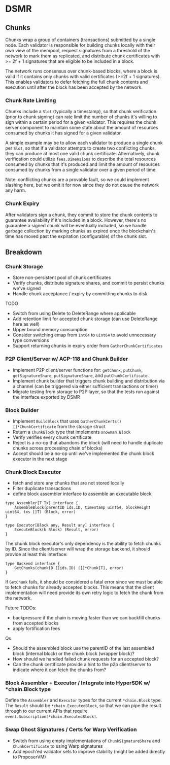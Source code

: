 # DSMR

## Chunks

Chunks wrap a group of containers (transactions) submitted by a single node. Each validator is responsible for building chunks locally with their own view of the mempool, request signatures from a threshold of the network to mark them as replicated, and distribute chunk certificates with >= 2f + 1 signatures that are eligible to be included in a block.

The network runs consensus over chunk-based blocks, where a block is valid if it contains only chunks with valid certificates (>=2f + 1 signatures). This enables validators to defer fetching the full chunk contents and execution until after the block has been accepted by the network.

### Chunk Rate Limiting

Chunks include a `Slot` (typically a timestamp), so that chunk verification (prior to chunk signing) can rate limit the number of chunks it's willing to sign within a certain period for a given validator. This requires the chunk server component to maintain some state about the amount of resources consumed by chunks it has signed for a given validator.

A simple example may be to allow each validator to produce a single chunk per `Slot`, so that if a validator attempts to create two conflicting chunks, they can produce at most one valid chunk certificate. Alternatively, chunk verification could utilize `fees.Dimensions` to describe the total resources consumed by chunks that it's produced and limit the amount of resources consumed by chunks from a single validator over a given period of time.

Note: conflicting chunks are a provable fault, so we could implement slashing here, but we omit it for now since they do not cause the network any harm.

### Chunk Expiry

After validators sign a chunk, they commit to store the chunk contents to guarantee availability if it's included in a block. However, there's no guarantee a signed chunk will be eventually included, so we handle garbage collection by marking chunks as expired once the blockchain's time has moved past the expiration (configurable) of the chunk slot.

## Breakdown

### Chunk Storage

- Store non-persistent pool of chunk certificates
- Verify chunks, distribute signature shares, and commit to persist chunks we've signed
- Handle chunk acceptance / expiry by committing chunks to disk

TODO
- Switch from using Delete to DeleteRange where applicable
- Add retention limit for accepted chunk storage (can use DeleteRange here as well)
- Upper bound memory consumption
- Consider switching emap from `int64` to `uint64` to avoid unnecessary type conversions
- Support returning chunks in expiry order from `GatherChunkCertificates`

### P2P Client/Server w/ ACP-118 and Chunk Builder

- Implement P2P client/server functions for: `getChunk`, `putChunk`, `getSignatureShare`, `putSignatureShare`, and `putChunkCertificate`.
- Implement chunk builder that triggers chunk building and distribution via a channel (can be triggered via either sufficient transactions or timer)
- Migrate testing from storage to P2P layer, so that the tests run against the interface exported by DSMR

### Block Builder

- Implement `BuildBlock` that uses `GatherChunkCerts() []*ChunkCertificate` from the storage struct
- Return a `ChunkBlock` type that implements `snowman.Block`
- Verify verifies every chunk certificate
- Reject is a no-op that abandons the block (will need to handle duplicate chunks across processing chain of blocks)
- Accept should be a no-op until we've implemented the chunk block executor in the next stage

### Chunk Block Executor

- fetch and store any chunks that are not stored locally
- Filter duplicate transactions
- define block assembler interface to assemble an executable block

```golang
type Assembler[T Tx] interface {
    AssembleBlock(parentID ids.ID, timestamp uint64, blockHeight uint64, txs []T) (Block, error)
}

type Executor[Block any, Result any] interface {
    ExecuteBlock(b Block) (Result, error)
}
```

The chunk block executor's only dependency is the ability to fetch chunks by ID. Since the client/server will wrap the storage backend, it should provide at least this interface:

```golang
type Backend interface {
    GetChunks(chunkID []ids.ID) ([]*Chunk[T], error)
}
```

If `GetChunk` fails, it should be considered a fatal error since we must be able to fetch chunks for already accepted blocks. This means that the client implementation will need provide its own retry logic to fetch the chunk from the network.

Future TODOs:
- backpressure if the chain is moving faster than we can backfill chunks from accepted blocks
- apply fortification fees

Qs
- Should the assembled block use the parentID of the last assembled block (internal block) or the chunk block (wrapper block)?
- How should we handled failed chunk requests for an accepted block?
- Can the chunk certificate provide a hint to the p2p client/server to indicate where it can fetch the chunks from?

### Block Assembler + Executor / Integrate into HyperSDK w/ *chain.Block type

Define the `Assembler` and `Executor` types for the current `*chain.Block` type. The `Result` should be `*chain.ExecutedBlock`, so that we can pipe the result through to our current APIs that require `event.Subscription[*chain.ExecutedBlock]`.

### Swap Ghost Signatures / Certs for Warp Verification

- Switch from using empty implementations of `ChunkSignatureShare` and `ChunkCertificate` to using Warp signatures
- Add epoch'ed validator sets to improve stability (might be added directly to ProposerVM)

